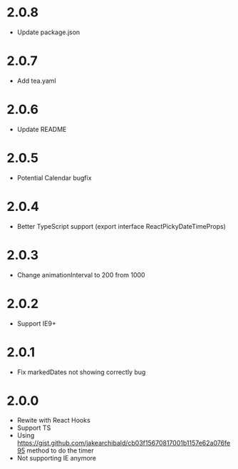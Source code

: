 # 2.0.8

- Update package.json

# 2.0.7

- Add tea.yaml

# 2.0.6

- Update README

# 2.0.5

- Potential Calendar bugfix

# 2.0.4

- Better TypeScript support (export interface ReactPickyDateTimeProps)

# 2.0.3

- Change animationInterval to 200 from 1000

# 2.0.2

- Support IE9+

# 2.0.1

- Fix markedDates not showing correctly bug

# 2.0.0

- Rewite with React Hooks
- Support TS
- Using https://gist.github.com/jakearchibald/cb03f15670817001b1157e62a076fe95 method to do the timer
- Not supporting IE anymore